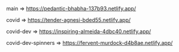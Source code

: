 main => https://pedantic-bhabha-137b93.netlify.app/

covid => https://tender-agnesi-bded55.netlify.app/

covid-dev => https://inspiring-almeida-4dbc40.netlify.app/

covid-dev-spinners => https://fervent-murdock-d4b8ae.netlify.app/

